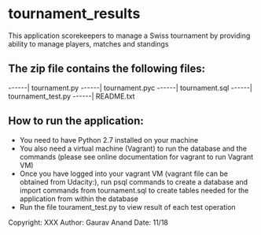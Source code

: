 # tournament_results

This application scorekeepers to manage a Swiss tournament by 
providing ability to manage players, matches and standings

The zip file contains the following files:
-----------------------------------------
------| tournament.py
------| tournament.pyc
------| tournament.sql
------| tournament_test.py
------| README.txt

How to run the application:
------------------------------------------
- You need to have Python 2.7 installed on your machine
- You also need a virtual machine (Vagrant) to run the database and
the commands (please see online documentation for vagrant to run Vagrant VM)
- Once you have logged into your vagrant VM (vagrant file can be obtained
from Udacity:), run psql commands to create a database and import commands
from tournament.sql to create tables needed for the application from within
the database
- Run the file tourament_test.py to view result of each test operation


Copyright: XXX
Author: Gaurav Anand
Date: 11/18
